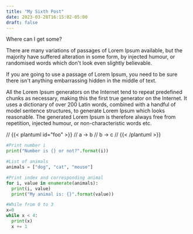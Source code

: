 ```yaml
---
title: "My Sixth Post"
date: 2023-03-28T16:15:02-05:00
draft: false
---
```


Where can I get some?

There are many variations of passages of Lorem Ipsum available, but the majority have suffered alteration in some form, by injected humour, or randomised words which don't look even slightly believable.

<!--more-->

If you are going to use a passage of Lorem Ipsum, you need to be sure there isn't anything embarrassing hidden in the middle of text.

All the Lorem Ipsum generators on the Internet tend to repeat predefined chunks as necessary, making this the first true generator on the Internet. It uses a dictionary of over 200 Latin words, combined with a handful of model sentence structures, to generate Lorem Ipsum which looks reasonable. The generated Lorem Ipsum is therefore always free from repetition, injected humour, or non-characteristic words etc.

// {{< plantuml id="foo" >}}
// a -> b
// b -> c
// {{< /plantuml >}}


```python
#Print number i
print("Number is {} or not?".format(i))

#List of animals
animals = ["dog", "cat", "mouse"]

#Print index and corresponding animal
for i, value in enumerate(animals):
  print(i, value)
  print("My animal is: {}".format(value))

#While from 0 to 3
x=0
while x < 4:
  print(x)
  x += 1
```


